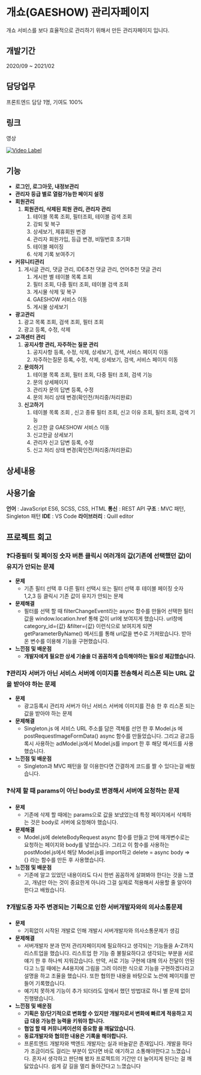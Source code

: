 # 개쇼(GAESHOW) 관리자페이지
개쇼 서비스를 보다 효율적으로 관리하기 위해서 만든 관리자페이지 입니다.


## 개발기간
2020/09 ~ 2021/02

## 담당업무
프론트엔드 담당 1명, 기여도 100%

## 링크
영상 


[![Video Label](http://img.youtube.com/vi/VWmlm0Hd1RE/0.jpg)](https://youtu.be/VWmlm0Hd1RE)

## 기능
- **로그인, 로그아웃, 내정보관리**
- **관리자 등급 별로 열람가능한 페이지 설정**
- **회원관리**
    1. **회원관리, 삭제된 회원 관리, 관리자 관리**
        1. 테이블 목록 조회, 필터조회, 테이블 검색 조회
        2. 강퇴 및 복구
        3. 상세보기, 제휴회원 변경
        4. 관리자 회원가입, 등급 변경, 비밀번호 초기화
        5. 테이블 페이징
        6. 삭제 기록 보여주기
- **커뮤니티관리**
    1. 게시글  관리, 댓글  관리, IDE추천 댓글  관리, 언어추천 댓글 관리
        1. 게시판 별 테이블 목록 조회
        2. 필터 조회, 다중 필터 조회, 테이블 검색 조회
        3. 게시물 삭제 및 복구
        4. GAESHOW 서비스 이동
        5. 게시물 상세보기
- **광고관리**
    1. 광고 목록 조회, 검색 조회, 필터 조회
    2. 광고 등록, 수정, 삭제
- **고객센터 관리**
    1. **공지사항 관리, 자주하는 질문 관리**
        1. 공지사항 등록, 수정, 삭제, 상세보기, 검색, 서비스 페이지 이동
        2. 자주하는질문 등록, 수정, 삭제, 상세보기, 검색, 서비스 페이지 이동
    2. **문의하기**
        1. 테이블 목록 조회, 필터 조회, 다중 필터 조회, 검색 기능
        2. 문의 상세페이지
        3. 관리자 문의 답변 등록, 수정
        4. 문의 처리 상태 변경(확인전/처리중/처리완료)
    3. **신고하기**
        1. 테이블 목록 조회 , 신고 종류 필터 조회, 신고 이유 조회, 필터 조회, 검색 기능
        2. 신고한 글 GAESHOW 서비스 이동
        3. 신고한글 상세보기
        4. 관리자 신고 답변 등록, 수정
        5. 신고 처리 상태 변경(확인전/처리중/처리완료)

## 상세내용


## 사용기술
**언어** : JavaScript ES6, SCSS, CSS, HTML
**통신** : REST API 
**구조** : MVC 패턴, Singleton 패턴
**IDE** : VS Code
**라이브러리** : Quill editor

## 프로젝트 회고
### ❓다중필터 및 페이징 숫자 버튼 클릭시 여러개의 값(기존에 선택했던 값)이 유지가 안되는 문제

- **문제**
    - 기존 필터 선택 후 다른 필터 선택시 또는 필터 선택 후 테이블 페이징 숫자 1,2,3 등 클릭시 기존 값이 유지가 안되는 문제
- **문제해결**
    - 필터를 선택 할 때 filterChangeEvent라는 async 함수를 만들어 선택한 필터 값을 window.location.href 통해 값이 url에 보여지게 했습니다.  url창에  category_id={값} &filter={값} 이런식으로 보여지게 되면  getParameterByName() 메서드를 통해 url값을 변수로 가져왔습니다.  받아온 변수를 이용해 기능을 구현했습니다.
- **느낀점 및 배운점**
    - **개발자에게 필요한 상세 기술을 더 꼼꼼하게 습득해야하는 필요성 체감했습니다.**

### ❓관리자 서버가 아닌 서비스 서버에 이미지를 전송해서 리스폰 되는 URL 값을 받아야 하는 문제

- **문제**
    - 광고등록시 관리자 서버가 아닌 서비스 서버에 이미지를 전송 한 후 리스폰 되는 값을 받아야 하는 문제
- **문제해결**
    - Singleton.js 에 서비스 URL 주소를 담은 객체를 선언 한 후 Model.js 에 postRequestImageFormData() async 함수를 만들었습니다. 그리고 광고등록시 사용하는 adModel.js에서 Model.js를 import 한 후 해당 메서드를 사용했습니다.
- **느낀점 및 배운점**
    - Singleton과 MVC 패턴을 잘 이용한다면 간결하게 코드를 짤 수 있다는걸 배웠습니다.

### ❓삭제 할 때 params이 아닌 body로 변경해서 서버에 요청하는 문제

- **문제**
    - 기존에 삭제 할 때에는 params으로 값을 보냈었는데 특정 페이지에서 삭제하는 것은 body로 서버에 요청해야 했습니다.
- **문제해결**
    - Model.js에 deleteBodyRequest async 함수를 만들고 안에 매개변수로는 요청하는 페이지와 body를 넣었습니다.  그리고 이 함수를 사용하는 postModel.js에서 해당 Model.js를 import하고 delete = async body ⇒ {} 라는 함수를 만든 후 사용했습니다.
- **느낀점 및 배운점**
    - 기존에 알고 있었던 내용이라도 다시 한번 꼼꼼하게 살펴봐야 한다는 것을 느꼈고, 개념만 아는 것이 중요한게 아니라 그걸 실제로 적용해서 사용할 줄 알아야 한다고 배웠습니다.

### ❓개발도중 자주 변경되는 기획으로 인한 서버개발자와의 의사소통문제

- **문제**
    - 기획없이 시작된 개발로 인해 개발시 서버개발자와 의사소통문제가 생김
- **문제해결**
    - 서버개발자 분과 먼저 관리자페이지에 필요하다고 생각되는 기능들을 A-Z까지 리스트업을 했습니다. 리스트업 한 기능 중 불필요하다고 생각되는 부분을 서로 얘기 한 후 하나씩 지워갔습니다. 만약, 서로 기능 구현에 대해 의사 전달이 안된다고 느낄 때에는 A4용지에 그림을 그려 이러한 식으로 기능을 구현하겠다라고 설명을 하고 조율을 했습니다. 또한 협의한 내용을 바탕으로 노션에 페이지를 만들어 기록했습니다.
    - 예기치 못하게 기능이 추가 되더라도 앞에서 했던 방법대로 하니 별 문제 없이 진행됐습니다.
- **느낀점 및 배운점**
    - **기획은 장/단기적으로 변화할 수 있지만 개발자로서 변화에 빠르게 적응하고 지급 대응 가능한 능력을 키워야 합니다.**
    - **협업 할 때** **커뮤니케이션의 중요함 을 깨닳았습니다.**
    - **동료개발자와 협의한 내용은 기록을 해야합니다.**
    - 프론트엔드 개발자와 백엔드 개발자는 실과 바늘같은 존재입니다. 개발을 하다가 조금이라도 걸리는 부분이 있다면 바로 얘기하고 소통해야한다고 느꼈습니다. 혼자서 생각하고 판단해 봤자 프로젝트의 기간만 더 늘어지게 된다는 걸 깨닳았습니다. 쉽게 갈 길을 멀리 돌아간다고 느꼈습니다
